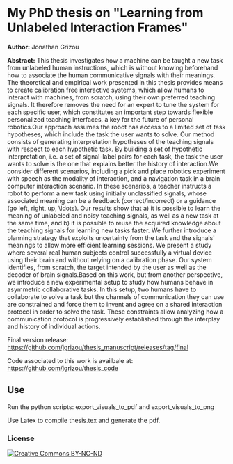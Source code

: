 # My PhD thesis on "Learning from Unlabeled Interaction Frames"

**Author:** Jonathan Grizou

**Abstract:** This thesis investigates how a machine can be taught a new task from unlabeled human instructions, which is without knowing beforehand how to associate the human communicative signals with their meanings. The theoretical and empirical work presented in this thesis provides means to create calibration free interactive systems, which allow humans to interact with machines, from scratch, using their own preferred teaching signals. It therefore removes the need for an expert to tune the system for each specific user, which constitutes an important step towards flexible personalized teaching interfaces, a key for the future of personal robotics.Our approach assumes the robot has access to a limited set of task hypotheses, which include the task the user wants to solve. Our method consists of generating interpretation hypotheses of the teaching signals with respect to each hypothetic task. By building a set of hypothetic interpretation, i.e. a set of signal-label pairs for each task, the task the user wants to solve is the one that explains better the history of interaction.We consider different scenarios, including a pick and place robotics experiment with speech as the modality of interaction, and a navigation task in a brain computer interaction scenario. In these scenarios, a teacher instructs a robot to perform a new task using initially unclassified signals, whose associated meaning can be a feedback (correct/incorrect) or a guidance (go left, right, up, \ldots). Our results show that a) it is possible to learn the meaning of unlabeled and noisy teaching signals, as well as a new task at the same time, and b) it is possible to reuse the acquired knowledge about the teaching signals for learning new tasks faster. We further introduce a planning strategy that exploits uncertainty from the task and the signals' meanings to allow more efficient learning sessions. We present a study where several real human subjects control successfully a virtual device using their brain and without relying on a calibration phase. Our system identifies, from scratch, the target intended by the user as well as the decoder of brain signals.Based on this work, but from another perspective, we introduce a new experimental setup to study how humans behave in asymmetric collaborative tasks. In this setup, two humans have to collaborate to solve a task but the channels of communication they can use are constrained and force them to invent and agree on a shared interaction protocol in order to solve the task. These constraints allow analyzing how a communication protocol is progressively established through the interplay and history of individual actions.

Final version release: https://github.com/jgrizou/thesis_manuscript/releases/tag/final

Code associated to this work is availbale at: https://github.com/jgrizou/thesis_code

## Use

Run the python scripts: export_visuals_to_pdf and export_visuals_to_png

Use Latex to compile thesis.tex and generate the pdf.

### License

[![Creative Commons BY-NC-ND](https://i.creativecommons.org/l/by-nc-nd/4.0/88x31.png) ](http://creativecommons.org/licenses/by-nc-nd/4.0/)
